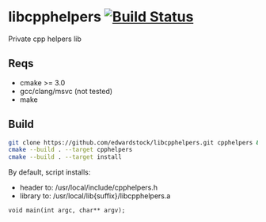 # libcpphelpers [![Build Status](https://travis-ci.org/edwardstock/libcpphelpers.svg?branch=master)](https://travis-ci.org/edwardstock/libcpphelpers)
Private cpp helpers lib


## Reqs
* cmake >= 3.0
* gcc/clang/msvc (not tested)
* make

## Build
```bash
git clone https://github.com/edwardstock/libcpphelpers.git cpphelpers && cd cpphelpers/build
cmake --build . --target cpphelpers
cmake --build . --target install 
```

By default, script installs:
* header to: /usr/local/include/cpphelpers.h 
* library to: /usr/local/lib{suffix}/libcpphelpers.a


~~~{.cpp}
void main(int argc, char** argv);
~~~